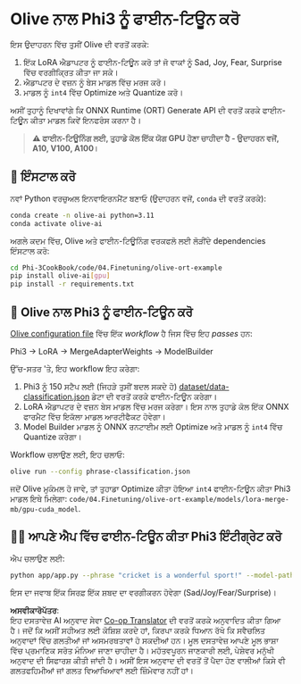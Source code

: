 <!--
CO_OP_TRANSLATOR_METADATA:
{
  "original_hash": "4164123a700fecd535d850f09506d72a",
  "translation_date": "2025-05-09T04:44:29+00:00",
  "source_file": "code/04.Finetuning/olive-ort-example/README.md",
  "language_code": "pa"
}
-->
# Olive ਨਾਲ Phi3 ਨੂੰ ਫਾਈਨ-ਟਿਊਨ ਕਰੋ

ਇਸ ਉਦਾਹਰਨ ਵਿੱਚ ਤੁਸੀਂ Olive ਦੀ ਵਰਤੋਂ ਕਰਕੇ:

1. ਇੱਕ LoRA ਐਡਾਪਟਰ ਨੂੰ ਫਾਈਨ-ਟਿਊਨ ਕਰੋ ਤਾਂ ਜੋ ਵਾਕਾਂ ਨੂੰ Sad, Joy, Fear, Surprise ਵਿੱਚ ਵਰਗੀਕ੍ਰਿਤ ਕੀਤਾ ਜਾ ਸਕੇ।
1. ਐਡਾਪਟਰ ਦੇ ਵਜ਼ਨ ਨੂੰ ਬੇਸ ਮਾਡਲ ਵਿੱਚ ਮਰਜ ਕਰੋ।
1. ਮਾਡਲ ਨੂੰ `int4` ਵਿੱਚ Optimize ਅਤੇ Quantize ਕਰੋ।

ਅਸੀਂ ਤੁਹਾਨੂੰ ਦਿਖਾਵਾਂਗੇ ਕਿ ONNX Runtime (ORT) Generate API ਦੀ ਵਰਤੋਂ ਕਰਕੇ ਫਾਈਨ-ਟਿਊਨ ਕੀਤਾ ਮਾਡਲ ਕਿਵੇਂ ਇਨਫਰੰਸ ਕਰਨਾ ਹੈ।

> **⚠️ ਫਾਈਨ-ਟਿਊਨਿੰਗ ਲਈ, ਤੁਹਾਡੇ ਕੋਲ ਇੱਕ ਯੋਗ GPU ਹੋਣਾ ਚਾਹੀਦਾ ਹੈ - ਉਦਾਹਰਨ ਵਜੋਂ, A10, V100, A100।**

## 💾 ਇੰਸਟਾਲ ਕਰੋ

ਨਵਾਂ Python ਵਰਚੁਅਲ ਇਨਵਾਇਰਨਮੈਂਟ ਬਣਾਓ (ਉਦਾਹਰਨ ਵਜੋਂ, `conda` ਦੀ ਵਰਤੋਂ ਕਰਕੇ):

```bash
conda create -n olive-ai python=3.11
conda activate olive-ai
```

ਅਗਲੇ ਕਦਮ ਵਿੱਚ, Olive ਅਤੇ ਫਾਈਨ-ਟਿਊਨਿੰਗ ਵਰਕਫਲੋ ਲਈ ਲੋੜੀਂਦੇ dependencies ਇੰਸਟਾਲ ਕਰੋ:

```bash
cd Phi-3CookBook/code/04.Finetuning/olive-ort-example
pip install olive-ai[gpu]
pip install -r requirements.txt
```

## 🧪 Olive ਨਾਲ Phi3 ਨੂੰ ਫਾਈਨ-ਟਿਊਨ ਕਰੋ
[Olive configuration file](../../../../../code/04.Finetuning/olive-ort-example/phrase-classification.json) ਵਿੱਚ ਇੱਕ *workflow* ਹੈ ਜਿਸ ਵਿੱਚ ਇਹ *passes* ਹਨ:

Phi3 -> LoRA -> MergeAdapterWeights -> ModelBuilder

ਉੱਚ-ਸਤਰ 'ਤੇ, ਇਹ workflow ਇਹ ਕਰੇਗਾ:

1. Phi3 ਨੂੰ 150 ਸਟੈਪ ਲਈ (ਜਿਹੜੇ ਤੁਸੀਂ ਬਦਲ ਸਕਦੇ ਹੋ) [dataset/data-classification.json](../../../../../code/04.Finetuning/olive-ort-example/dataset/dataset-classification.json) ਡੇਟਾ ਦੀ ਵਰਤੋਂ ਕਰਕੇ ਫਾਈਨ-ਟਿਊਨ ਕਰੇਗਾ।
1. LoRA ਐਡਾਪਟਰ ਦੇ ਵਜ਼ਨ ਬੇਸ ਮਾਡਲ ਵਿੱਚ ਮਰਜ ਕਰੇਗਾ। ਇਸ ਨਾਲ ਤੁਹਾਡੇ ਕੋਲ ਇੱਕ ONNX ਫਾਰਮੈਟ ਵਿੱਚ ਇਕੱਲਾ ਮਾਡਲ ਆਰਟੀਫੈਕਟ ਹੋਵੇਗਾ।
1. Model Builder ਮਾਡਲ ਨੂੰ ONNX ਰਨਟਾਈਮ ਲਈ Optimize ਅਤੇ ਮਾਡਲ ਨੂੰ `int4` ਵਿੱਚ Quantize ਕਰੇਗਾ।

Workflow ਚਲਾਉਣ ਲਈ, ਇਹ ਚਲਾਓ:

```bash
olive run --config phrase-classification.json
```

ਜਦੋਂ Olive ਮੁਕੰਮਲ ਹੋ ਜਾਵੇ, ਤਾਂ ਤੁਹਾਡਾ Optimize ਕੀਤਾ ਹੋਇਆ `int4` ਫਾਈਨ-ਟਿਊਨ ਕੀਤਾ Phi3 ਮਾਡਲ ਇਥੇ ਮਿਲੇਗਾ: `code/04.Finetuning/olive-ort-example/models/lora-merge-mb/gpu-cuda_model`.

## 🧑‍💻 ਆਪਣੇ ਐਪ ਵਿੱਚ ਫਾਈਨ-ਟਿਊਨ ਕੀਤਾ Phi3 ਇੰਟੀਗ੍ਰੇਟ ਕਰੋ

ਐਪ ਚਲਾਉਣ ਲਈ:

```bash
python app/app.py --phrase "cricket is a wonderful sport!" --model-path models/lora-merge-mb/gpu-cuda_model
```

ਇਸ ਦਾ ਜਵਾਬ ਇੱਕ ਸਿਰਫ਼ ਇੱਕ ਸ਼ਬਦ ਦਾ ਵਰਗੀਕਰਨ ਹੋਵੇਗਾ (Sad/Joy/Fear/Surprise)।

**ਅਸਵੀਕਾਰੋਪੱਤਰ**:  
ਇਹ ਦਸਤਾਵੇਜ਼ AI ਅਨੁਵਾਦ ਸੇਵਾ [Co-op Translator](https://github.com/Azure/co-op-translator) ਦੀ ਵਰਤੋਂ ਕਰਕੇ ਅਨੁਵਾਦਿਤ ਕੀਤਾ ਗਿਆ ਹੈ। ਜਦੋਂ ਕਿ ਅਸੀਂ ਸਹੀਅਤ ਲਈ ਕੋਸ਼ਿਸ਼ ਕਰਦੇ ਹਾਂ, ਕਿਰਪਾ ਕਰਕੇ ਧਿਆਨ ਰੱਖੋ ਕਿ ਸਵੈਚਲਿਤ ਅਨੁਵਾਦਾਂ ਵਿੱਚ ਗਲਤੀਆਂ ਜਾਂ ਅਸਮਰਥਤਾਵਾਂ ਹੋ ਸਕਦੀਆਂ ਹਨ। ਮੂਲ ਦਸਤਾਵੇਜ਼ ਆਪਣੇ ਮੂਲ ਭਾਸ਼ਾ ਵਿੱਚ ਪ੍ਰਮਾਣਿਕ ਸਰੋਤ ਮੰਨਿਆ ਜਾਣਾ ਚਾਹੀਦਾ ਹੈ। ਮਹੱਤਵਪੂਰਨ ਜਾਣਕਾਰੀ ਲਈ, ਪੇਸ਼ੇਵਰ ਮਨੁੱਖੀ ਅਨੁਵਾਦ ਦੀ ਸਿਫਾਰਸ਼ ਕੀਤੀ ਜਾਂਦੀ ਹੈ। ਅਸੀਂ ਇਸ ਅਨੁਵਾਦ ਦੀ ਵਰਤੋਂ ਤੋਂ ਪੈਦਾ ਹੋਣ ਵਾਲੀਆਂ ਕਿਸੇ ਵੀ ਗਲਤਫਹਿਮੀਆਂ ਜਾਂ ਗਲਤ ਵਿਆਖਿਆਵਾਂ ਲਈ ਜ਼ਿੰਮੇਵਾਰ ਨਹੀਂ ਹਾਂ।
